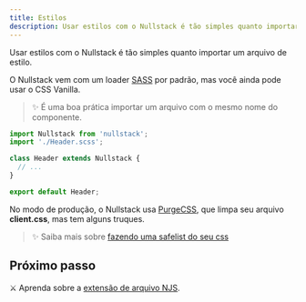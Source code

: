 ```yaml
---
title: Estilos
description: Usar estilos com o Nullstack é tão simples quanto importar um arquivo de estilo.
---
```


Usar estilos com o Nullstack é tão simples quanto importar um arquivo de estilo.

O Nullstack vem com um loader [SASS](https://sass-lang.com) por padrão, mas você ainda pode usar o CSS Vanilla.

> ✨ É uma boa prática importar um arquivo com o mesmo nome do componente.

```jsx
import Nullstack from 'nullstack';
import './Header.scss';

class Header extends Nullstack {
  // ...
}

export default Header;
```

No modo de produção, o Nullstack usa [PurgeCSS](https://purgecss.com), que limpa seu arquivo **client.css**, mas tem alguns truques.

> ✨ Saiba mais sobre [fazendo uma safelist do seu css](https://purgecss.com/safelisting.html)

## Próximo passo

⚔ Aprenda sobre a [extensão de arquivo NJS](/pt-br/extensao-de-arquivo-njs).